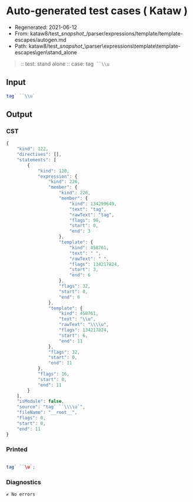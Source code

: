 # Auto-generated test cases ( Kataw )
- Regenerated: 2021-06-12
- From: kataw8/test\__snapshot__/parser/expressions/template/template-escapes/autogen.md
- Path: kataw8/test\__snapshot__\parser\expressions\template\template-escapes\gen\stand_alone
> :: test: stand alone
> :: case: tag` ``\\u`
## Input

`````js
tag` ``\\u`
`````
## Output

### CST

```javascript
{
    "kind": 122,
    "directives": [],
    "statements": [
        {
            "kind": 120,
            "expression": {
                "kind": 226,
                "member": {
                    "kind": 226,
                    "member": {
                        "kind": 134299649,
                        "text": "tag",
                        "rawText": "tag",
                        "flags": 96,
                        "start": 0,
                        "end": 3
                    },
                    "template": {
                        "kind": 458761,
                        "text": " ",
                        "rawText": " ",
                        "flags": 134217824,
                        "start": 3,
                        "end": 6
                    },
                    "flags": 32,
                    "start": 0,
                    "end": 6
                },
                "template": {
                    "kind": 458761,
                    "text": "\\u",
                    "rawText": "\\\\u",
                    "flags": 134217824,
                    "start": 6,
                    "end": 11
                },
                "flags": 32,
                "start": 0,
                "end": 11
            },
            "flags": 16,
            "start": 0,
            "end": 11
        }
    ],
    "isModule": false,
    "source": "tag` ``\\\\u`",
    "fileName": "__root__",
    "flags": 0,
    "start": 0,
    "end": 11
}
```

### Printed

```javascript

tag` ``\u`;
```

### Diagnostics

```javascript
✔ No errors
```

